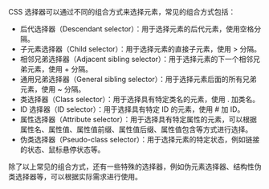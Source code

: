 CSS 选择器可以通过不同的组合方式来选择元素，常见的组合方式包括：  
* 后代选择器（Descendant selector）：用于选择元素的后代元素，使用空格分隔。  
* 子元素选择器（Child selector）：用于选择元素的直接子元素，使用 > 分隔。  
* 相邻兄弟选择器（Adjacent sibling selector）：用于选择元素的下一个相邻兄弟元素，使用 + 分隔。  
* 通用兄弟选择器（General sibling selector）：用于选择元素后面的所有兄弟元素，使用 ~ 分隔。  
* 类选择器（Class selector）：用于选择具有特定类名的元素，使用 . 加类名。  
* ID 选择器（ID selector）：用于选择具有特定 ID 的元素，使用 # 加 ID。  
* 属性选择器（Attribute selector）：用于选择具有特定属性的元素，可以根据属性名、属性值、属性值前缀、属性值后缀、属性值包含等方式进行选择。  
* 伪类选择器（Pseudo-class selector）：用于选择元素的特定状态，例如链接的状态、鼠标悬停状态等。  

除了以上常见的组合方式，还有一些特殊的选择器，例如伪元素选择器、结构性伪类选择器等，可以根据实际需求进行使用。
